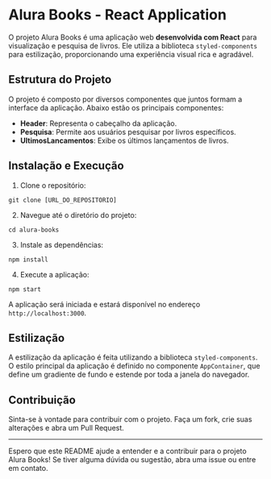 # Alura Books - React Application

O projeto Alura Books é uma aplicação web **desenvolvida com React** para visualização e pesquisa de livros. Ele utiliza a biblioteca `styled-components` para estilização, proporcionando uma experiência visual rica e agradável.

## Estrutura do Projeto

O projeto é composto por diversos componentes que juntos formam a interface da aplicação. Abaixo estão os principais componentes:

- **Header**: Representa o cabeçalho da aplicação.
- **Pesquisa**: Permite aos usuários pesquisar por livros específicos.
- **UltimosLancamentos**: Exibe os últimos lançamentos de livros.

## Instalação e Execução

1. Clone o repositório:
```
git clone [URL_DO_REPOSITORIO]
```

2. Navegue até o diretório do projeto:
```
cd alura-books
```

3. Instale as dependências:
```
npm install
```

4. Execute a aplicação:
```
npm start
```

A aplicação será iniciada e estará disponível no endereço `http://localhost:3000`.

## Estilização

A estilização da aplicação é feita utilizando a biblioteca `styled-components`. O estilo principal da aplicação é definido no componente `AppContainer`, que define um gradiente de fundo e estende por toda a janela do navegador.

## Contribuição

Sinta-se à vontade para contribuir com o projeto. Faça um fork, crie suas alterações e abra um Pull Request.

---

Espero que este README ajude a entender e a contribuir para o projeto Alura Books! Se tiver alguma dúvida ou sugestão, abra uma issue ou entre em contato.
